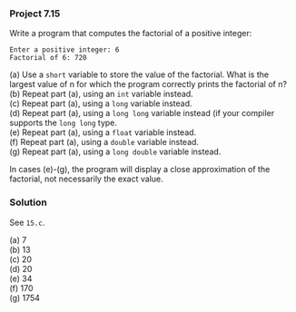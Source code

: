 ### Project 7.15
Write a program that computes the factorial of a positive integer:

```
Enter a positive integer: 6
Factorial of 6: 720
```

(a) Use a `short` variable to store the value of the factorial. What is the
largest value of n for which the program correctly prints the factorial of n?  
(b) Repeat part (a), using an `int` variable instead.  
(c) Repeat part (a), using a `long` variable instead.  
(d) Repeat part (a), using a `long long` variable instead (if your compiler
supports the `long long` type.  
(e) Repeat part (a), using a `float` variable instead.  
(f) Repeat part (a), using a `double` variable instead.  
(g) Repeat part (a), using a `long double` variable instead.

In cases (e)-(g), the program will display a close approximation of the
factorial, not necessarily the exact value.

### Solution
See `15.c`.

(a) 7  
(b) 13  
(c) 20  
(d) 20  
(e) 34  
(f) 170  
(g) 1754 
 
